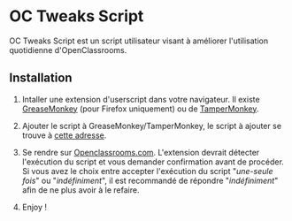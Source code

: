 # OC Tweaks Script

OC Tweaks Script est un script utilisateur visant à améliorer l'utilisation quotidienne d'OpenClassrooms.

## Installation

1. Intaller une extension d'userscript dans votre navigateur.
Il existe [GreaseMonkey](https://addons.mozilla.org/fr/firefox/addon/greasemonkey/) (pour Firefox uniquement) ou de [TamperMonkey](https://chrome.google.com/webstore/detail/tampermonkey/dhdgffkkebhmkfjojejmpbldmpobfkfo?hl=fr). 

2. Ajouter le script à GreaseMonkey/TamperMonkey, le script à ajouter se trouve à [cette adresse](#).
3. Se rendre sur [Openclassrooms.com](https://openclassrooms.com). L'extension devrait détecter l'exécution du script et vous demander confirmation avant de procéder. Si vous avez le choix entre accepter l'exécution du script "*une-seule fois*" ou "*indéfiniment*", il est recommandé de répondre "*indéfiniment*" afin de ne plus avoir à le refaire.
4. Enjoy !
